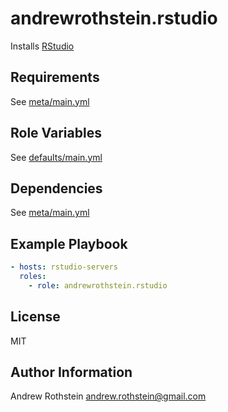 andrewrothstein.rstudio
=========

Installs [RStudio](https://www.rstudio.com/)

Requirements
------------

See [meta/main.yml](meta/main.yml)

Role Variables
--------------

See [defaults/main.yml](defaults/main.yml)

Dependencies
------------

See [meta/main.yml](meta/main.yml)

Example Playbook
----------------

```yml
- hosts: rstudio-servers
  roles:
    - role: andrewrothstein.rstudio
```

License
-------

MIT

Author Information
------------------

Andrew Rothstein <andrew.rothstein@gmail.com>
